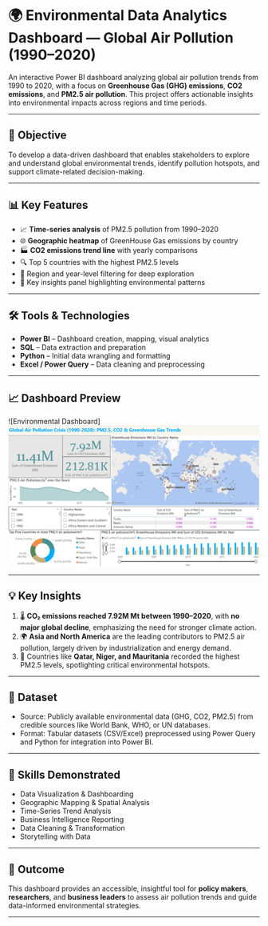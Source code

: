 # 🌍 Environmental Data Analytics Dashboard — Global Air Pollution (1990–2020)

An interactive Power BI dashboard analyzing global air pollution trends from 1990 to 2020, with a focus on **Greenhouse Gas (GHG) emissions**, **CO2 emissions**, and **PM2.5 air pollution**. This project offers actionable insights into environmental impacts across regions and time periods.

---

## 🎯 Objective

To develop a data-driven dashboard that enables stakeholders to explore and understand global environmental trends, identify pollution hotspots, and support climate-related decision-making.

---

## 📊 Key Features

- 📈 **Time-series analysis** of PM2.5 pollution from 1990–2020  
- 🌐 **Geographic heatmap** of GreenHouse Gas emissions by country  
- 🏭 **CO2 emissions trend line** with yearly comparisons  
- 🔍 Top 5 countries with the highest PM2.5 levels  
- 📌 Region and year-level filtering for deep exploration  
- 📢 Key insights panel highlighting environmental patterns  

---

## 🛠 Tools & Technologies

- **Power BI** – Dashboard creation, mapping, visual analytics  
- **SQL** – Data extraction and preparation  
- **Python** – Initial data wrangling and formatting  
- **Excel / Power Query** – Data cleaning and preprocessing  

---

## 📈 Dashboard Preview

![Environmental Dashboard]![Dashboard Preview](https://github.com/narpatganwliya7/Global-Air-Pollution-Report-Dashboard/raw/main/Global%20Air%20Pollution%20Report%20Dashboard.png)

---

## 💡 Key Insights

1. 🌡️ **CO₂ emissions reached 7.92M Mt between 1990–2020**, with **no major global decline**, emphasizing the need for stronger climate action.  
2. 🌍 **Asia and North America** are the leading contributors to PM2.5 air pollution, largely driven by industrialization and energy demand.  
3. 🚨 Countries like **Qatar, Niger, and Mauritania** recorded the highest PM2.5 levels, spotlighting critical environmental hotspots.

---

## 📁 Dataset

- Source: Publicly available environmental data (GHG, CO2, PM2.5) from credible sources like World Bank, WHO, or UN databases.  
- Format: Tabular datasets (CSV/Excel) preprocessed using Power Query and Python for integration into Power BI.

---

## 📌 Skills Demonstrated

- Data Visualization & Dashboarding  
- Geographic Mapping & Spatial Analysis  
- Time-Series Trend Analysis  
- Business Intelligence Reporting  
- Data Cleaning & Transformation  
- Storytelling with Data

---

## 🚀 Outcome

This dashboard provides an accessible, insightful tool for **policy makers**, **researchers**, and **business leaders** to assess air pollution trends and guide data-informed environmental strategies.

---

